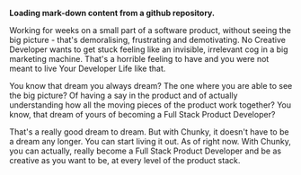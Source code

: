 **Loading mark-down content from a github repository.**

Working for weeks on a small part of a software product, without seeing the big picture - that's demoralising, frustrating and demotivating. No Creative Developer wants to get stuck feeling like an invisible, irrelevant cog in a big marketing machine. That's a horrible feeling to have and you were not meant to live Your Developer Life like that.

You know that dream you always dream? The one where you are able to see the big picture? Of having a say in the product and of actually understanding how all the moving pieces of the product work together? You know, that dream of yours of becoming a Full Stack Product Developer?

That's a really good dream to dream. But with Chunky, it doesn't have to be a dream any longer. You can start living it out. As of right now. With Chunky, you can actually, really become a Full Stack Product Developer and be as creative as you want to be, at every level of the product stack.
